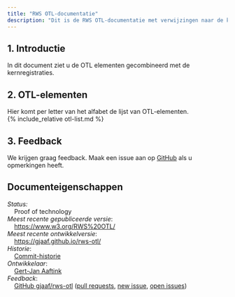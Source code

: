 ```yaml
---
title: "RWS OTL-documentatie"
description: "Dit is de RWS OTL-documentatie met verwijzingen naar de kernregistraties."
---
```

## 1. Introductie
In dit document ziet u de OTL elementen gecombineerd met de kernregistraties.

## 2. OTL-elementen
Hier komt per letter van het alfabet de lijst van OTL-elementen.  
{% include_relative otl-list.md %}

## 3. Feedback
We krijgen graag feedback. Maak een issue aan op [GitHub](https://github.com/gjaaf/rws-otl) als u opmerkingen heeft.

## Documenteigenschappen
*Status:*  
&nbsp;&nbsp;&nbsp;&nbsp;Proof of technology  
*Meest recente gepubliceerde versie*:  
&nbsp;&nbsp;&nbsp;&nbsp;https://www.w3.org/RWS%20OTL/  
*Meest recente ontwikkelversie*:  
&nbsp;&nbsp;&nbsp;&nbsp;https://gjaaf.github.io/rws-otl/  
*Historie*:  
&nbsp;&nbsp;&nbsp;&nbsp;[Commit-historie](https://github.com/gjaaf/rws-otl/commits/)  
*Ontwikkelaar*:  
&nbsp;&nbsp;&nbsp;&nbsp;[Gert-Jan Aaftink](https://gjaaf.github.io/)  
*Feedback*:  
&nbsp;&nbsp;&nbsp;&nbsp;[GitHub gjaaf/rws-otl](https://github.com/gjaaf/rws-otl) ([pull requests](https://github.com/gjaaf/rws-otl/pulls), [new issue](https://github.com/gjaaf/rws-otl/issues/new/choose), [open issues](https://github.com/gjaaf/rws-otl/issues))  
